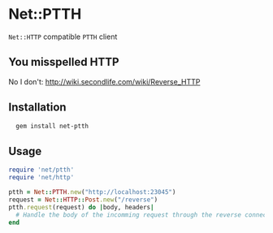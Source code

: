 # Net::PTTH

`Net::HTTP` compatible `PTTH` client

## You misspelled HTTP

No I don't: http://wiki.secondlife.com/wiki/Reverse_HTTP

## Installation

```bash
  gem install net-ptth
```

## Usage

```ruby
require 'net/ptth'
require 'net/http'

ptth = Net::PTTH.new("http://localhost:23045")
request = Net::HTTP::Post.new("/reverse")
ptth.request(request) do |body, headers|
  # Handle the body of the incomming request through the reverse connection
end
```
